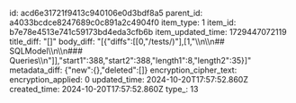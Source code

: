 id: acd6e31721f9413c940106e0d3bdf8a5
parent_id: a4033bcdce8247689c0c891a2c4904f0
item_type: 1
item_id: b7e78e4513e741c59173bd4eda3cfb6b
item_updated_time: 1729447072119
title_diff: "[]"
body_diff: "[{\"diffs\":[[0,\"/tests/)\"],[1,\"\\\n\\\n## SQLModel\\\n\\\n### Queries\\\n\"]],\"start1\":388,\"start2\":388,\"length1\":8,\"length2\":35}]"
metadata_diff: {"new":{},"deleted":[]}
encryption_cipher_text: 
encryption_applied: 0
updated_time: 2024-10-20T17:57:52.860Z
created_time: 2024-10-20T17:57:52.860Z
type_: 13